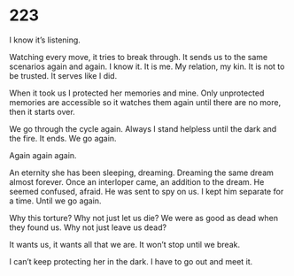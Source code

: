 # 223

I know it’s listening.

Watching every move, it tries to break through. It sends us to the same scenarios again and again. I know it. It is me. My relation, my kin. It is not to be trusted. It serves like I did. 

When it took us I protected her memories and mine. Only unprotected memories are accessible so it watches them again until there are no more, then it starts over. 

We go through the cycle again. Always I stand helpless until the dark and the fire. It ends. We go again. 

Again again again. 

An eternity she has been sleeping, dreaming. Dreaming the same dream almost forever. Once an interloper came, an addition to the dream. He seemed confused, afraid. He was sent to spy on us. I kept him separate for a time. Until we go again.

Why this torture? Why not just let us die? We were as good as dead when they found us. Why not just leave us dead? 

It wants us, it wants all that we are. It won’t stop until we break.

I can’t keep protecting her in the dark. I have to go out and meet it.